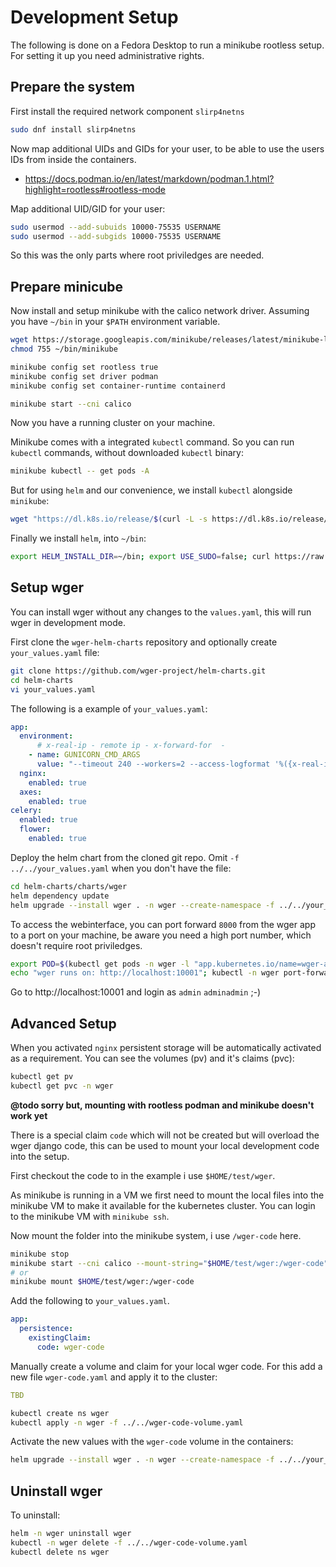 # Development Setup


The following is done on a Fedora Desktop to run a minikube rootless setup. For setting it up you need administrative rights.

## Prepare the system

First install the required network component `slirp4netns`

```bash
sudo dnf install slirp4netns
```

Now map additional UIDs and GIDs for your user, to be able to use the users IDs from inside the containers.

* https://docs.podman.io/en/latest/markdown/podman.1.html?highlight=rootless#rootless-mode

Map additional UID/GID for your user:

```bash
sudo usermod --add-subuids 10000-75535 USERNAME
sudo usermod --add-subgids 10000-75535 USERNAME
```

So this was the only parts where root priviledges are needed.

## Prepare minicube

Now install and setup minikube with the calico network driver. Assuming you have `~/bin` in your `$PATH` environment variable.

```bash
wget https://storage.googleapis.com/minikube/releases/latest/minikube-linux-amd64 -O ~/bin/minikube
chmod 755 ~/bin/minikube

minikube config set rootless true
minikube config set driver podman
minikube config set container-runtime containerd

minikube start --cni calico
```

Now you have a running cluster on your machine.

Minikube comes with a integrated `kubectl` command. So you can run `kubectl` commands, without downloaded `kubectl` binary:

```bash
minikube kubectl -- get pods -A
```

But for using `helm` and our convenience, we install `kubectl` alongside `minikube`:

```bash
wget "https://dl.k8s.io/release/$(curl -L -s https://dl.k8s.io/release/stable.txt)/bin/linux/amd64/kubectl" -O ~/bin/kubectl
```

Finally we install `helm`, into `~/bin`:

```bash
export HELM_INSTALL_DIR=~/bin; export USE_SUDO=false; curl https://raw.githubusercontent.com/helm/helm/main/scripts/get-helm-3 | bash
```

## Setup wger

You can install wger without any changes to the `values.yaml`, this will run wger in development mode.

First clone the `wger-helm-charts` repository and optionally create `your_values.yaml` file:

```bash
git clone https://github.com/wger-project/helm-charts.git
cd helm-charts
vi your_values.yaml
```

The following is a example of `your_values.yaml`:

```yaml
app:
  environment:
      # x-real-ip - remote ip - x-forward-for  -
    - name: GUNICORN_CMD_ARGS
      value: "--timeout 240 --workers=2 --access-logformat '%({x-real-ip}i)s %(l)s %(h)s %(l)s %({x-forwarded-for}i)s %(l)s %(t)s \"%(r)s\" %(s)s %(b)s \"%(f)s\" \"%(a)s\"' --access-logfile - --error-logfile -"
  nginx:
    enabled: true
  axes:
    enabled: true
celery:
  enabled: true
  flower:
    enabled: true
```

Deploy the helm chart from the cloned git repo. Omit `-f ../../your_values.yaml` when you don't have the file:

```bash
cd helm-charts/charts/wger
helm dependency update
helm upgrade --install wger . -n wger --create-namespace -f ../../your_values.yaml
```

To access the webinterface, you can port forward `8000` from the wger app to a port on your machine, be aware you need a high port number, which doesn't require root priviledges.

```bash
export POD=$(kubectl get pods -n wger -l "app.kubernetes.io/name=wger-app" -o jsonpath="{.items[0].metadata.name}")
echo "wger runs on: http://localhost:10001"; kubectl -n wger port-forward ${POD} 10001:8000
```

Go to http://localhost:10001 and login as `admin` `adminadmin` ;-)

## Advanced Setup

When you activated `nginx` persistent storage will be automatically activated as a requirement. You can see the volumes (pv) and it's claims (pvc):

```bash
kubectl get pv
kubectl get pvc -n wger
```

**@todo sorry but, mounting with rootless podman and minikube doesn't work yet**

There is a special claim `code` which will not be created but will overload the wger django code, this can be used to mount your local development code into the setup.

First checkout the code to in the example i use `$HOME/test/wger`.

As minikube is running in a VM we first need to mount the local files into the minikube VM to make it available for the kubernetes cluster. You can login to the minikube VM with `minikube ssh`.

Now mount the folder into the minikube system, i use `/wger-code` here.

```bash
minikube stop
minikube start --cni calico --mount-string="$HOME/test/wger:/wger-code"
# or
minikube mount $HOME/test/wger:/wger-code
```

Add the following to `your_values.yaml`.

```yaml
app:
  persistence:
    existingClaim:
      code: wger-code
```

Manually create a volume and claim for your local wger code. For this add a new file `wger-code.yaml` and apply it to the cluster:

```yaml
TBD
```

```bash
kubectl create ns wger
kubectl apply -n wger -f ../../wger-code-volume.yaml
```

Activate the new values with the `wger-code` volume in the containers:

```bash
helm upgrade --install wger . -n wger --create-namespace -f ../../your_values.yaml
```

## Uninstall wger

To uninstall:

```bash
helm -n wger uninstall wger
kubectl -n wger delete -f ../../wger-code-volume.yaml
kubectl delete ns wger
```

